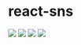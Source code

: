 # react-sns
<img src="https://img.shields.io/badge/React-v17.0.2-61DAFB?style=plastic&logo=React">
<img src="https://img.shields.io/badge/Redux-v4.1.2-764ABC?style=plastic&logo=Redux">
<img src="https://img.shields.io/badge/Spring-v2.5.8-6DB33F?style=plastic&logo=Spring">
<img src="https://img.shields.io/badge/PostgreSQL-v11.14-4169E1?style=plastic&logo=PostgreSQL">
